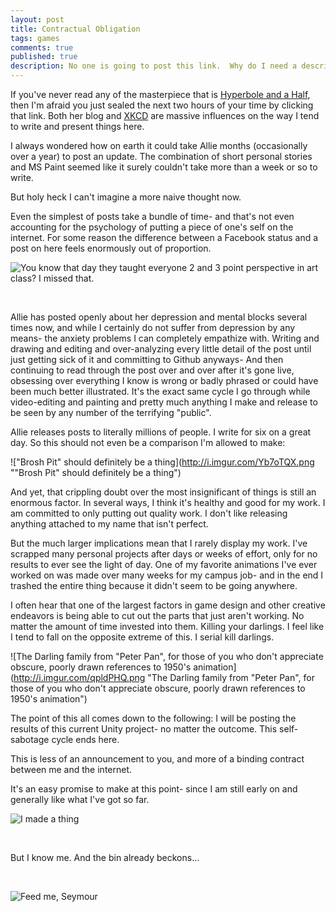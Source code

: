 ```yaml
---
layout: post
title: Contractual Obligation
tags: games
comments: true
published: true
description: No one is going to post this link.  Why do I need a description here?
---
```


If you've never read any of the masterpiece that is <a href="http://hyperboleandahalf.blogspot.com/" target="_blank">Hyperbole and a Half</a>, then I'm afraid you just sealed the next two hours of your time by clicking that link. Both her blog and <a href="https://what-if.xkcd.com/" target="_blank">XKCD</a> are massive influences on the way I tend to write and present things here.

I always wondered how on earth it could take Allie months (occasionally over a year) to post an update. The combination of short personal stories and MS Paint seemed like it surely couldn't take more than a week or so to write.

But holy heck I can't imagine a more naive thought now.

Even the simplest of posts take a bundle of time- and that's not even accounting for the psychology of putting a piece of one's self on the internet. For some reason the difference between a Facebook status and a post on here feels enormously out of proportion.

![You know that day they taught everyone 2 and 3 point perspective in art class?  I missed that.](http://i.imgur.com/eBmUf7S.png "You know that day they taught everyone 2 and 3 point perspective in art class?  I missed that.")

<br/>

Allie has posted openly about her depression and mental blocks several times now, and while I certainly do not suffer from depression by any means- the anxiety problems I can completely empathize with. Writing and drawing and editing and over-analyzing every little detail of the post until just getting sick of it and committing to Github anyways- And then continuing to read through the post over and over after it's gone live, obsessing over everything I know is wrong or badly phrased or could have been much better illustrated.
It's the exact same cycle I go through while video-editing and painting and pretty much anything I make and release to be seen by any number of the terrifying "public".

Allie releases posts to literally millions of people. I write for six on a great day. So this should not even be a comparison I'm allowed to make:

!["Brosh Pit" should definitely be a thing](http://i.imgur.com/Yb7oTQX.png ""Brosh Pit" should definitely be a thing")

And yet, that crippling doubt over the most insignificant of things is still an enormous factor. In several ways, I think it's healthy and good for my work. I am committed to only putting out quality work. I don't like releasing anything attached to my name that isn't perfect.

But the much larger implications mean that I rarely display my work. I've scrapped many personal projects after days or weeks of effort, only for no results to ever see the light of day. One of my favorite animations I've ever worked on was made over many weeks for my campus job- and in the end I trashed the entire thing because it didn't seem to be going anywhere.

I often hear that one of the largest factors in game design and other creative endeavors is being able to cut out the parts that just aren't working. No matter the amount of time invested into them. Killing your darlings.
I feel like I tend to fall on the opposite extreme of this. I serial kill darlings.

![The Darling family from "Peter Pan", for those of you who don't appreciate obscure, poorly drawn references to 1950's animation](http://i.imgur.com/qpldPHQ.png "The Darling family from "Peter Pan", for those of you who don't appreciate obscure, poorly drawn references to 1950's animation")

The point of this all comes down to the following:
I will be posting the results of this current Unity project- no matter the outcome. This self-sabotage cycle ends here.

This is less of an announcement to you, and more of a binding contract between me and the internet.

It's an easy promise to make at this point- since I am still early on and generally like what I've got so far.

![I made a thing](http://i.imgur.com/LUb0g03.png "I made a thing")

<br/>

But I know me. And the bin already beckons...

<br/>

![Feed me, Seymour](http://i.imgur.com/j3SM1j3.png "Feed me, Seymour")
